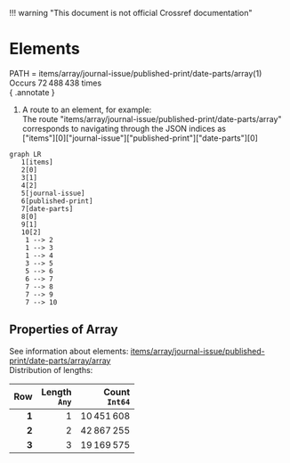 !!! warning "This document is not official Crossref documentation"
# Elements
PATH = items/array/journal-issue/published-print/date-parts/array(1)  
Occurs 72 488 438 times  
{ .annotate }

1. A route to an element, for example:  
   The route "items/array/journal-issue/published-print/date-parts/array" corresponds to navigating through the JSON indices as  
   ["items"][0]["journal-issue"]["published-print"]["date-parts"][0]  

```mermaid
graph LR
   1[items]
   2[0]
   3[1]
   4[2]
   5[journal-issue]
   6[published-print]
   7[date-parts]
   8[0]
   9[1]
   10[2]
    1 --> 2
    1 --> 3
    1 --> 4
    3 --> 5
    5 --> 6
    6 --> 7
    7 --> 8
    7 --> 9
    7 --> 10
```


## Properties of Array
See information about elements: [items/array/journal-issue/published-print/date-parts/array/array](array/index.md)  
Distribution of lengths:  

| **Row** | **Length**<br>`Any` | **Count**<br>`Int64` |
|--------:|--------------------:|---------------------:|
| **1**   | 1                   | 10 451 608           |
| **2**   | 2                   | 42 867 255           |
| **3**   | 3                   | 19 169 575           |

